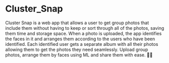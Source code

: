 # Cluster_Snap

Cluster Snap is a web app that allows a user to get group photos that include them without having to keep or sort through all of the photos, saving them time and storage space. When a photo is uploaded, the app identifies the faces in it and arranges them according to the users who have been identified. Each identified user gets a separate album with all their photos allowing them to get the photos they need seamlessly. Upload group photos, arrange them by faces using ML and share them with ease. 🤳🤖
